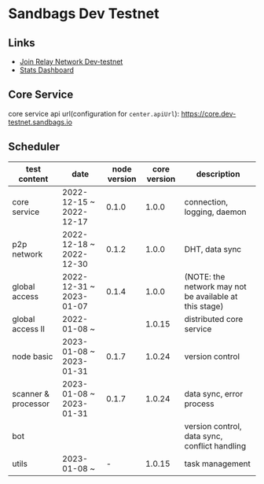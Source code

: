 # Sandbags Dev Testnet

## Links

* [Join Relay Network Dev-testnet](https://docs.sandbags.io/join-relay-network-dev-testnet/setup)
* [Stats Dashboard](https://core.dev-testnet.sandbags.io)

## Core Service

core service api url(configuration for `center.apiUrl`): https://core.dev-testnet.sandbags.io

## Scheduler

| test content | date | node version | core version | description |
| --- | --- | --- | --- | --- |
| core service | 2022-12-15 ~ 2022-12-17 | 0.1.0 | 1.0.0 | connection, logging, daemon |
| p2p network | 2022-12-18 ~ 2022-12-30 | 0.1.2 | 1.0.0 | DHT, data sync |
| global access | 2022-12-31 ~ 2023-01-07 | 0.1.4 | 1.0.0 | (NOTE: the network may not be available at this stage) |
| global access II | 2022-01-08 ~ |  | 1.0.15 | distributed core service |
| node basic | 2023-01-08 ~ 2023-01-31 | 0.1.7 | 1.0.24 | version control |
| scanner & processor | 2023-01-08 ~ 2023-01-31 | 0.1.7 | 1.0.24 | data sync, error process |
| bot |  |  |  | version control, data sync, conflict handling |
| utils | 2023-01-08 ~ | - | 1.0.15 | task management |
